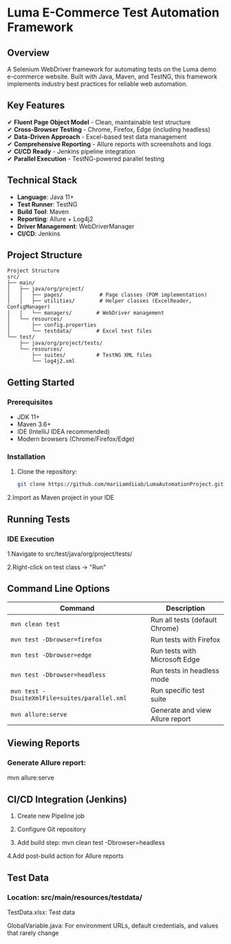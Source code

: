 # Luma E-Commerce Test Automation Framework

## Overview
A Selenium WebDriver framework for automating tests on the Luma demo e-commerce website. Built with Java, Maven, and TestNG, this framework implements industry best practices for reliable web automation.

## Key Features
✔ **Fluent Page Object Model** - Clean, maintainable test structure  
✔ **Cross-Browser Testing** - Chrome, Firefox, Edge (including headless)  
✔ **Data-Driven Approach** - Excel-based test data management  
✔ **Comprehensive Reporting** - Allure reports with screenshots and logs  
✔ **CI/CD Ready** - Jenkins pipeline integration  
✔ **Parallel Execution** - TestNG-powered parallel testing  

## Technical Stack
- **Language**: Java 11+
- **Test Runner**: TestNG
- **Build Tool**: Maven
- **Reporting**: Allure + Log4j2
- **Driver Management**: WebDriverManager
- **CI/CD**: Jenkins

## Project Structure
```text
Project Structure
src/
├── main/
│   ├── java/org/project/
│   │   ├── pages/            # Page classes (POM implementation)
│   │   ├── utilities/        # Helper classes (ExcelReader, ConfigManager)
│   │   └── managers/        # WebDriver management
│   └── resources/
│       ├── config.properties
│       └── testdata/        # Excel test files
└── test/
    ├── java/org/project/tests/
    └── resources/
        ├── suites/          # TestNG XML files
        └── log4j2.xml
```
## Getting Started

### Prerequisites
- JDK 11+
- Maven 3.6+
- IDE (IntelliJ IDEA recommended)
- Modern browsers (Chrome/Firefox/Edge)

### Installation
1. Clone the repository:
   ```bash
   git clone https://github.com/mariiamdiiab/LumaAutomationProject.git
2.Import as Maven project in your IDE

## Running Tests
### IDE Execution
1.Navigate to src/test/java/org/project/tests/

2.Right-click on test class → "Run"

## Command Line Options

| Command | Description |
|---------|-------------|
| `mvn clean test` | Run all tests (default Chrome) |
| `mvn test -Dbrowser=firefox` | Run tests with Firefox |
| `mvn test -Dbrowser=edge` | Run tests with Microsoft Edge |
| `mvn test -Dbrowser=headless` | Run tests in headless mode |
| `mvn test -DsuiteXmlFile=suites/parallel.xml` | Run specific test suite |
| `mvn allure:serve` | Generate and view Allure report |

## Viewing Reports
### Generate Allure report:
mvn allure:serve

## CI/CD Integration (Jenkins)
1. Create new Pipeline job

2. Configure Git repository

3. Add build step:
mvn clean test -Dbrowser=headless

4.Add post-build action for Allure reports

## Test Data
### Location: src/main/resources/testdata/

TestData.xlsx: Test data

GlobalVariable.java: For environment URLs, default credentials, and values that rarely change
